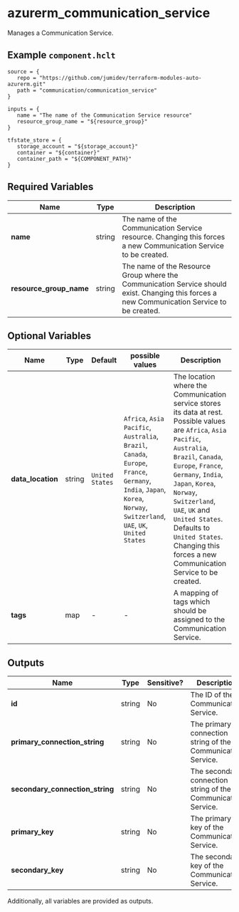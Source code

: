 # azurerm_communication_service

Manages a Communication Service.

## Example `component.hclt`

```hcl
source = {
   repo = "https://github.com/jumidev/terraform-modules-auto-azurerm.git"   
   path = "communication/communication_service"   
}

inputs = {
   name = "The name of the Communication Service resource"   
   resource_group_name = "${resource_group}"   
}

tfstate_store = {
   storage_account = "${storage_account}"   
   container = "${container}"   
   container_path = "${COMPONENT_PATH}"   
}

```

## Required Variables

| Name | Type |  Description |
| ---- | --------- |  ----------- |
| **name** | string |  The name of the Communication Service resource. Changing this forces a new Communication Service to be created. | 
| **resource_group_name** | string |  The name of the Resource Group where the Communication Service should exist. Changing this forces a new Communication Service to be created. | 

## Optional Variables

| Name | Type |  Default  |  possible values |  Description |
| ---- | --------- |  ----------- | ----------- | ----------- |
| **data_location** | string |  `United States`  |  `Africa`, `Asia Pacific`, `Australia`, `Brazil`, `Canada`, `Europe`, `France`, `Germany`, `India`, `Japan`, `Korea`, `Norway`, `Switzerland`, `UAE`, `UK`, `United States`  |  The location where the Communication service stores its data at rest. Possible values are `Africa`, `Asia Pacific`, `Australia`, `Brazil`, `Canada`, `Europe`, `France`, `Germany`, `India`, `Japan`, `Korea`, `Norway`, `Switzerland`, `UAE`, `UK` and `United States`. Defaults to `United States`. Changing this forces a new Communication Service to be created. | 
| **tags** | map |  -  |  -  |  A mapping of tags which should be assigned to the Communication Service. | 



## Outputs

| Name | Type | Sensitive? | Description |
| ---- | ---- | --------- | --------- |
| **id** | string | No  | The ID of the Communication Service. | 
| **primary_connection_string** | string | No  | The primary connection string of the Communication Service. | 
| **secondary_connection_string** | string | No  | The secondary connection string of the Communication Service. | 
| **primary_key** | string | No  | The primary key of the Communication Service. | 
| **secondary_key** | string | No  | The secondary key of the Communication Service. | 

Additionally, all variables are provided as outputs.
